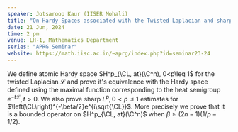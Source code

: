 ```yaml
---
speaker: Jotsaroop Kaur (IISER Mohali)
title: "On Hardy Spaces associated with the Twisted Laplacian and sharp estimates for the corresponding Wave Operator"
date: 21 Jun, 2024
time: 2 pm
venue: LH-1, Mathematics Department
series: "APRG Seminar"
website: https://math.iisc.ac.in/~aprg/index.php?id=seminar23-24
---
```


We define atomic Hardy space $H^p_{\CL, at}(\C^n), 0<p\leq 1$ for the
twisted Laplacian $\mathcal{L}$ and prove it's equivalence with the Hardy
space defined using the maximal function corresponding to the heat
semigroup $e^{-t\mathcal{L}},t>0$. We also prove sharp $L^p, 0<p\leq 1$
estimates for $\left(\CL\right)^{-\beta/2}e^{i\sqrt{\CL}}$. More
precisely we prove that it  is a bounded operator on $H^p_{\CL,
at}(\C^n)$ when $\beta\geq (2n-1)\left(1/p-1/2\right)$.

